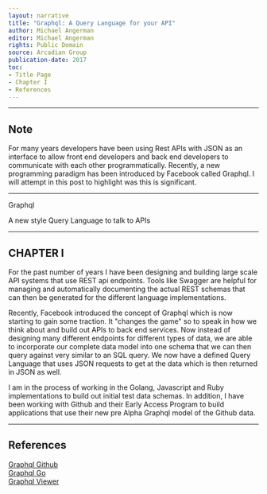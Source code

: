 ```yaml
---
layout: narrative
title: "Graphql: A Query Language for your API"
author: Michael Angerman
editor: Michael Angerman
rights: Public Domain
source: Arcadian Group
publication-date: 2017
toc:
- Title Page
- Chapter I
- References
---
```


---

## Note

For many years developers have been using Rest APIs with JSON as an interface to allow
front end developers and back end developers to communicate with each other programmatically.
Recently, a new programming paradigm has been introduced by Facebook called Graphql.  I will
attempt in this post to highlight was this is significant.

---

<a id="title-page" />

<p class="centered large">Graphql</p>
<p class="centered medium">A new style Query Language to talk to APIs</p>

---

## CHAPTER I

For the past number of years I have been designing and building large scale API systems that use REST api endpoints.  Tools like Swagger are helpful for managing and automatically documenting the actual REST schemas that can then be generated for the different language implementations.

Recently, Facebook introduced the concept of Graphql which is now starting to gain some traction.  It "changes the game" so to speak in how we think about and build out APIs to back end services.  Now instead of designing many different endpoints for different types of data, we are able to incorporate our complete data model into one schema that we can then query against very similar to an SQL query.  We now have a defined Query Language that uses JSON requests to get at the data which is then returned in JSON as well.

I am in the process of working in the Golang, Javascript and Ruby implementations to build out initial test data schemas.  In addition, I have been working with Github and their Early Access Program to build applications that use their new pre Alpha Graphql model of the Github data.

---

## References

[Graphql Github](https://developer.github.com/early-access/graphql/)  
[Graphql Go](https://github.com/neelance/graphql-go)  
[Graphql Viewer](http://graphql.org/swapi-graphql/)  
